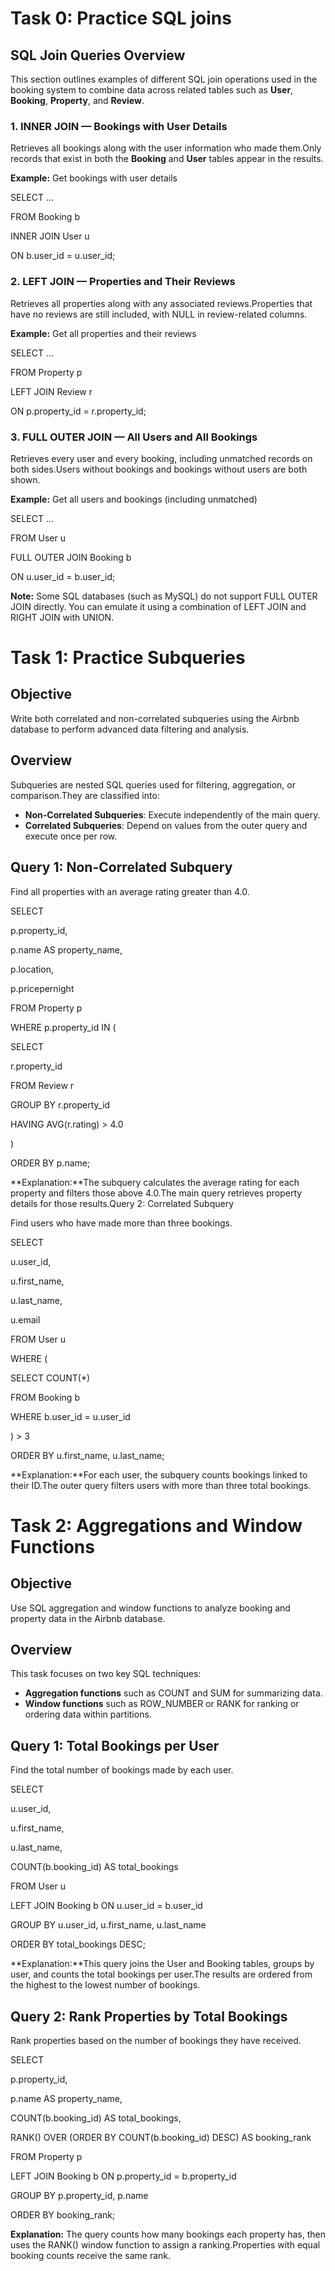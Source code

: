 ﻿# Task 0: Practice SQL joins

## SQL Join Queries Overview

This section outlines examples of different SQL join operations used in the booking system to combine data across related tables such as **User**, **Booking**, **Property**, and **Review**.

### 1\. INNER JOIN — Bookings with User Details

Retrieves all bookings along with the user information who made them.Only records that exist in both the **Booking** and **User** tables appear in the results.

**Example:** Get bookings with user details

SELECT ...

FROM Booking b

INNER JOIN User u

ON b.user_id = u.user_id;

### 2\. LEFT JOIN — Properties and Their Reviews

Retrieves all properties along with any associated reviews.Properties that have no reviews are still included, with NULL in review-related columns.

**Example:** Get all properties and their reviews

SELECT ...

FROM Property p

LEFT JOIN Review r

ON p.property_id = r.property_id;

### 3\. FULL OUTER JOIN — All Users and All Bookings

Retrieves every user and every booking, including unmatched records on both sides.Users without bookings and bookings without users are both shown.

**Example:** Get all users and bookings (including unmatched)

SELECT ...

FROM User u

FULL OUTER JOIN Booking b

ON u.user_id = b.user_id;

**Note:** Some SQL databases (such as MySQL) do not support FULL OUTER JOIN directly. You can emulate it using a combination of LEFT JOIN and RIGHT JOIN with UNION.

# Task 1: Practice Subqueries

## Objective

Write both correlated and non-correlated subqueries using the Airbnb database to perform advanced data filtering and analysis.

## Overview

Subqueries are nested SQL queries used for filtering, aggregation, or comparison.They are classified into:

- **Non-Correlated Subqueries**: Execute independently of the main query.
- **Correlated Subqueries**: Depend on values from the outer query and execute once per row.

## Query 1: Non-Correlated Subquery

Find all properties with an average rating greater than 4.0.

SELECT

p.property_id,

p.name AS property_name,

p.location,

p.pricepernight

FROM Property p

WHERE p.property_id IN (

SELECT

r.property_id

FROM Review r

GROUP BY r.property_id

HAVING AVG(r.rating) > 4.0

)

ORDER BY p.name;

**Explanation:**The subquery calculates the average rating for each property and filters those above 4.0.The main query retrieves property details for those results.Query 2: Correlated Subquery

Find users who have made more than three bookings.

SELECT

u.user_id,

u.first_name,

u.last_name,

u.email

FROM User u

WHERE (

SELECT COUNT(\*)

FROM Booking b

WHERE b.user_id = u.user_id

) > 3

ORDER BY u.first_name, u.last_name;

**Explanation:**For each user, the subquery counts bookings linked to their ID.The outer query filters users with more than three total bookings.

# Task 2: Aggregations and Window Functions

## Objective

Use SQL aggregation and window functions to analyze booking and property data in the Airbnb database.

## Overview

This task focuses on two key SQL techniques:

- **Aggregation functions** such as COUNT and SUM for summarizing data.
- **Window functions** such as ROW_NUMBER or RANK for ranking or ordering data within partitions.

## Query 1: Total Bookings per User

Find the total number of bookings made by each user.

SELECT

u.user_id,

u.first_name,

u.last_name,

COUNT(b.booking_id) AS total_bookings

FROM User u

LEFT JOIN Booking b ON u.user_id = b.user_id

GROUP BY u.user_id, u.first_name, u.last_name

ORDER BY total_bookings DESC;

**Explanation:**This query joins the User and Booking tables, groups by user, and counts the total bookings per user.The results are ordered from the highest to the lowest number of bookings.

## Query 2: Rank Properties by Total Bookings

Rank properties based on the number of bookings they have received.

SELECT

p.property_id,

p.name AS property_name,

COUNT(b.booking_id) AS total_bookings,

RANK() OVER (ORDER BY COUNT(b.booking_id) DESC) AS booking_rank

FROM Property p

LEFT JOIN Booking b ON p.property_id = b.property_id

GROUP BY p.property_id, p.name

ORDER BY booking_rank;

**Explanation:** The query counts how many bookings each property has, then uses the RANK() window function to assign a ranking.Properties with equal booking counts receive the same rank.
